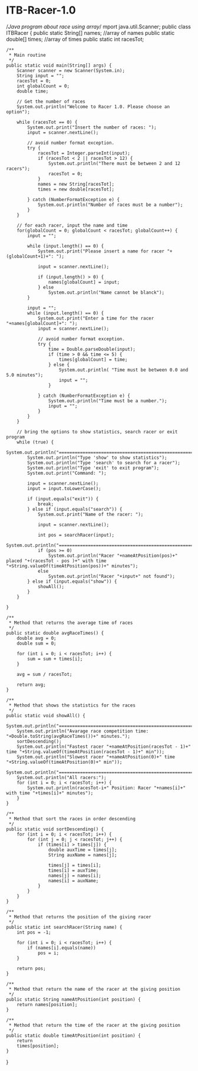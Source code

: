 # ITB-Racer-1.0
/*Java program about race using array*/
mport java.util.Scanner;
public class ITBRacer {
	public static String[] names; //array of names
	public static double[] times; //array of times
	public static int racesTot;

	/**
	 * Main routine
	 */
	public static void main(String[] args) {
		Scanner scanner = new Scanner(System.in);
		String input = "";
		racesTot = 0;
		int globalCount = 0;
		double time;

		// Get the number of races
		System.out.println("Welcome to Racer 1.0. Please choose an option");

		while (racesTot == 0) {
			System.out.print("Insert the number of races: ");
			input = scanner.nextLine();

			// avoid number format exception.
			try {
				racesTot = Integer.parseInt(input);
				if (racesTot < 2 || racesTot > 12) {
					System.out.println("There must be between 2 and 12 racers");
					racesTot = 0;
				}
				names = new String[racesTot];
				times = new double[racesTot];

			} catch (NumberFormatException e) {
				System.out.println("Number of races must be a number");
			}
		}

		// for each racer, input the name and time
		for(globalCount = 0; globalCount < racesTot; globalCount++) {
			input = "";

			while (input.length() == 0) {
				System.out.print("Please insert a name for racer "+(globalCount+1)+": ");

				input = scanner.nextLine();

				if (input.length() > 0) {
					names[globalCount] = input;
				} else
					System.out.println("Name cannot be blanck");
			}

			input = "";
			while (input.length() == 0) {
				System.out.print("Enter a time for the racer "+names[globalCount]+": ");
				input = scanner.nextLine();

				// avoid number format exception.
				try {
					time = Double.parseDouble(input);
					if (time > 0 && time <= 5) {
						times[globalCount] = time;
					} else {
						System.out.println( "Time must be between 0.0 and 5.0 minutes");
						input = "";
					}

				} catch (NumberFormatException e) {
					System.out.println("Time must be a number.");
					input = "";
				}
			}
		}

		// bring the options to show statistics, search racer or exit program
		while (true) {
			System.out.println("=============================================================================");
		    System.out.println("Type 'show' to show statistics");
		    System.out.println("Type 'search' to search for a racer");
		    System.out.println("Type 'exit' to exit program");
		    System.out.print("Command: ");

		    input = scanner.nextLine();
		    input = input.toLowerCase();

		    if (input.equals("exit")) {
		    	break;
		    } else if (input.equals("search")) {
		    	System.out.print("Name of the racer: ");

			    input = scanner.nextLine();

		    	int pos = searchRacer(input);
		    	System.out.println("=============================================================================");
		    	if (pos >= 0)
		    		System.out.println("Racer "+nameAtPosition(pos)+" placed "+(racesTot - pos )+" with time "+String.valueOf(timeAtPosition(pos))+" minutes");
		    	else
		    		System.out.println("Racer "+input+" not found");
		    } else if (input.equals("show")) {
		    	showAll();
		    }
		}

	}

	/**
	 * Method that returns the average time of races
	 */
	public static double avgRaceTimes() {
		double avg = 0;
		double sum = 0;

		for (int i = 0; i < racesTot; i++) {
			sum = sum + times[i];
		}

		avg = sum / racesTot;

		return avg;
	}

	/**
	 * Method that shows the statistics for the races
	 */
	public static void showAll() {
		System.out.println("=============================================================================");
    	System.out.println("Avarage race competition time: "+Double.toString(avgRaceTimes())+" minutes.");
    	sortDescending();
    	System.out.println("Fastest racer "+nameAtPosition(racesTot - 1)+" time "+String.valueOf(timeAtPosition(racesTot - 1)+" min"));
    	System.out.println("Slowest racer "+nameAtPosition(0)+" time "+String.valueOf(timeAtPosition(0)+" min"));
    	System.out.println("=============================================================================");
    	System.out.println("All racers:");
    	for (int i = 0; i < racesTot; i++) {
			System.out.println(racesTot-i+" Position: Racer "+names[i]+" with time "+times[i]+" minutes");
		}
	}

	/**
	 * Method that sort the races in order descending
	 */
	public static void sortDescending() {
		for (int i = 0; i < racesTot; i++) {
			for (int j = 0; j < racesTot; j++) {
				if (times[i] > times[j]) {
					double auxTime = times[j];
					String auxName = names[j];

					times[j] = times[i];
					times[i] = auxTime;
					names[j] = names[i];
					names[i] = auxName;
				}
			}
		}
	}

	/**
	 * Method that returns the position of the giving racer
	 */
	public static int searchRacer(String name) {
		int pos = -1;

		for (int i = 0; i < racesTot; i++) {
			if (names[i].equals(name))
				pos = i;
		}

		return pos;
	}

	/**
	 * Method that return the name of the racer at the giving position
	 */
	public static String nameAtPosition(int position) {
		return names[position];
	}

	/**
	 * Method that return the time of the racer at the giving position
	 */
	public static double timeAtPosition(int position) {
		return
		times[position];
	}

}
